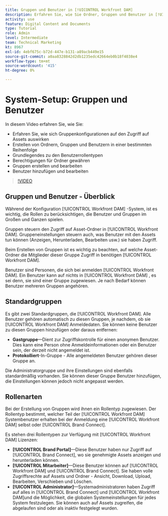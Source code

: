```yaml
---
title: Gruppen und Benutzer in [!UICONTROL Workfront DAM]
description: Erfahren Sie, wie Sie Ordner, Gruppen und Benutzer in [!UICONTROL Workfront DAM]. Machen Sie sich mit den Benutzerrollentypen und gewähren Sie Berechtigungen für Ordner.
activity: use
feature: Digital Content and Documents
type: Tutorial
role: Admin
level: Intermediate
team: Technical Marketing
kt: 8967
exl-id: 4ebf675c-b72d-447e-b131-a89acb449e15
source-git-commit: a0aa8328842d2db1235edc42664eb0b18f4038e4
workflow-type: tm+mt
source-wordcount: '415'
ht-degree: 0%

---
```


# System-Setup: Gruppen und Benutzer

In diesem Video erfahren Sie, wie Sie:

* Erfahren Sie, wie sich Gruppenkonfigurationen auf den Zugriff auf Assets auswirken
* Erstellen von Ordnern, Gruppen und Benutzern in einer bestimmten Reihenfolge
* Grundlegendes zu den Benutzerrollentypen
* Berechtigungen für Ordner gewähren
* Gruppen erstellen und bearbeiten
* Benutzer hinzufügen und bearbeiten

>[!VIDEO](https://video.tv.adobe.com/v/335230/?quality=12)

## Gruppen und Benutzer - Überblick

Während der Konfiguration [!UICONTROL Workfront DAM] -System, ist es wichtig, die Rollen zu berücksichtigen, die Benutzer und Gruppen im Großen und Ganzen spielen.

Gruppen steuern den Zugriff auf Asset-Ordner in [!UICONTROL Workfront DAM]. Gruppeneinstellungen steuern auch, was Benutzer mit den Assets tun können (Anzeigen, Herunterladen, Bearbeiten usw.) sie haben Zugriff.

Beim Erstellen von Gruppen ist es wichtig zu beachten, auf welche Asset-Ordner die Mitglieder dieser Gruppe Zugriff in benötigen [!UICONTROL Workfront DAM].

Benutzer sind Personen, die sich bei anmelden [!UICONTROL Workfront DAM]. Ein Benutzer kann auf nichts in [!UICONTROL Workfront DAM] , es sei denn, sie sind einer Gruppe zugewiesen. Je nach Bedarf können Benutzer mehreren Gruppen angehören.

## Standardgruppen

Es gibt zwei Standardgruppen, die [!UICONTROL Workfront DAM]. Alle Benutzer gehören automatisch zu diesen Gruppen, je nachdem, ob sie [!UICONTROL Workfront DAM] Anmeldedaten. Sie können keine Benutzer zu diesen Gruppen hinzufügen oder daraus entfernen:

* **Gastgruppe**—Dient zur Zugriffskontrolle für einen anonymen Benutzer. Dies kann eine Person ohne Anmeldeinformationen oder ein Benutzer sein, der derzeit nicht angemeldet ist.
* **Protokolliert**-In-Gruppe - Alle angemeldeten Benutzer gehören dieser Gruppe an.

Die Administratorgruppe und ihre Einstellungen sind ebenfalls standardmäßig vorhanden. Sie können dieser Gruppe Benutzer hinzufügen, die Einstellungen können jedoch nicht angepasst werden.

## Rollenarten

Bei der Erstellung von Gruppen wird ihnen ein Rollentyp zugewiesen. Der Rollentyp bestimmt, welcher Teil der [!UICONTROL Workfront DAM] Systembenutzer erhalten bei der Anmeldung eine [!UICONTROL Workfront DAM] selbst oder [!UICONTROL Brand Connect].

Es stehen drei Rollentypen zur Verfügung mit [!UICONTROL Workfront DAM] Lizenzen:

* **[!UICONTROL Brand Portal]**—Diese Benutzer haben nur Zugriff auf [!UICONTROL Brand Connect], wo sie genehmigte Assets anzeigen und herunterladen können.
* **[!UICONTROL Mitarbeiter]**—Diese Benutzer können auf [!UICONTROL Workfront DAM] und [!UICONTROL Brand Connect]. Sie haben volle Zugriffsrechte auf Assets und Ordner - Ansicht, Download, Upload, Bearbeiten, Verschieben und Löschen.
* **[!UICONTROL Administrator]**—Systemadministratoren haben Zugriff auf alles in [!UICONTROL Brand Connect] und [!UICONTROL Workfront DAM]und die Möglichkeit, die globalen Systemeinstellungen für jedes System festzulegen. Sie können auch auf Assets zugreifen, die abgelaufen sind oder als inaktiv festgelegt wurden.

<!-- 
Learn more graphic & documentation article link, below
* Understanding the difference between Workfront licenses and Workfront DAM role types
* -->
